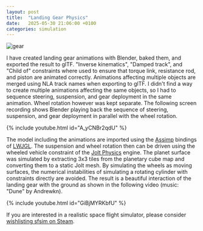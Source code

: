 ```yaml
---
layout: post
title:  "Landing Gear Physics"
date:   2025-05-30 21:06:00 +0100
categories: simulation
---
```


![gear](/sfsim/pics/underbelly.jpg)

I have created landing gear animations with Blender, baked them, and exported the result to glTF.
"Inverse kinematics", "Damped track", and "Child of" constraints where used to ensure that torque link, resistance rod, and piston are animated correctly.
Animations affecting multiple objects are merged using NLA track names when exporting to glTF.
I didn't find a way to create multiple animations affecting the same objects, so I had to sequence steering, suspension, and gear deployment in the same animation.
Wheel rotation however was kept separate.
The following screen recording shows Blender playing back the sequence of steering, suspension, and gear deployment in parallel with the wheel rotation.

{% include youtube.html id="A_yCNBr2qdU" %}

The model including the animations are imported using the [Assimp][4] bindings of [LWJGL][3].
The suspension and wheel rotation then can be driven using the wheeled vehicle constraint of the [Jolt Physics][2] engine.
The planet surface was simulated by extracting 3x3 tiles from the planetary cube map and converting them to a static Jolt mesh.
By simulating the wheels as moving surfaces, the numerical instabilities of simulating a rotating cylinder with constraints directly are avoided.
The result is a beautiful interaction of the landing gear with the ground as shown in the following video (music: "Dune" by Andrewkn).

{% include youtube.html id="GiBjMYRKbfU" %}

If you are interested in a realistic space flight simulator, please consider [wishlisting sfsim on Steam][1].

[1]: https://store.steampowered.com/app/3687560/sfsim/
[2]: https://jrouwe.github.io/JoltPhysics/
[3]: https://www.lwjgl.org/
[4]: https://assimp.org/
